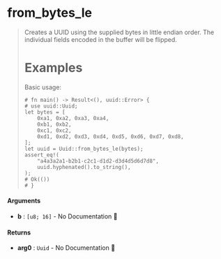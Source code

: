 # from\_bytes\_le

>  Creates a UUID using the supplied bytes in little endian order.
>  The individual fields encoded in the buffer will be flipped.
>  # Examples
>  Basic usage:
>  ```
>  # fn main() -> Result<(), uuid::Error> {
>  # use uuid::Uuid;
>  let bytes = [
>      0xa1, 0xa2, 0xa3, 0xa4,
>      0xb1, 0xb2,
>      0xc1, 0xc2,
>      0xd1, 0xd2, 0xd3, 0xd4, 0xd5, 0xd6, 0xd7, 0xd8,
>  ];
>  let uuid = Uuid::from_bytes_le(bytes);
>  assert_eq!(
>      "a4a3a2a1-b2b1-c2c1-d1d2-d3d4d5d6d7d8",
>      uuid.hyphenated().to_string(),
>  );
>  # Ok(())
>  # }
>  ```

#### Arguments

- **b** : `[u8; 16]` \- No Documentation 🚧

#### Returns

- **arg0** : `Uuid` \- No Documentation 🚧